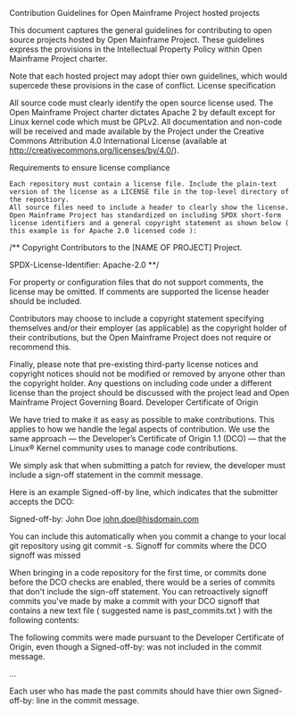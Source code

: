 Contribution Guidelines for Open Mainframe Project hosted projects

This document captures the general guidelines for contributing to open source projects hosted by Open Mainframe Project. These guidelines express the provisions in the Intellectual Property Policy within Open Mainframe Project charter.

Note that each hosted project may adopt thier own guidelines, which would supercede these provisions in the case of conflict.
License specification

All source code must clearly identify the open source license used. The Open Mainframe Project charter dictates Apache 2 by default except for Linux kernel code which must be GPLv2. All documentation and non-code will be received and made available by the Project under the Creative Commons Attribution 4.0 International License (available at http://creativecommons.org/licenses/by/4.0/).

Requirements to ensure license compliance

    Each repository must contain a license file. Include the plain-text version of the license as a LICENSE file in the top-level directory of the repostiory.
    All source files need to include a header to clearly show the license. Open Mainframe Project has standardized on including SPDX short-form license identifiers and a general copyright statement as shown below ( this example is for Apache 2.0 licensed code ):

/**
  Copyright Contributors to the [NAME OF PROJECT] Project.

  SPDX-License-Identifier: Apache-2.0
**/

For property or configuration files that do not support comments, the license may be omitted. If comments are supported the license header should be included.

Contributors may choose to include a copyright statement specifying themselves and/or their employer (as applicable) as the copyright holder of their contributions, but the Open Mainframe Project does not require or recommend this.

Finally, please note that pre-existing third-party license notices and copyright notices should not be modified or removed by anyone other than the copyright holder. Any questions on including code under a different license than the project should be discussed with the project lead and Open Mainframe Project Governing Board.
Developer Certificate of Origin

We have tried to make it as easy as possible to make contributions. This applies to how we handle the legal aspects of contribution. We use the same approach — the Developer’s Certificate of Origin 1.1 (DCO) — that the Linux® Kernel community uses to manage code contributions.

We simply ask that when submitting a patch for review, the developer must include a sign-off statement in the commit message.

Here is an example Signed-off-by line, which indicates that the submitter accepts the DCO:

Signed-off-by: John Doe john.doe@hisdomain.com

You can include this automatically when you commit a change to your local git repository using git commit -s.
Signoff for commits where the DCO signoff was missed

When bringing in a code repository for the first time, or commits done before the DCO checks are enabled, there would be a series of commits that don't include the sign-off statement. You can retroactively signoff commits you've made by make a commit with your DCO signoff that contains a new text file ( suggested name is past_commits.txt ) with the following contents:

The following commits were made pursuant to the Developer Certificate of Origin, even though a Signed-off-by: was not included in the commit message.

<COMMIT HASH> <COMMIT MSG>
...

Each user who has made the past commits should have thier own Signed-off-by: line in the commit message.
